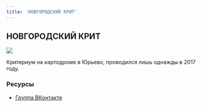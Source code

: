 ```yaml
---
title: 'НОВГОРОДСКИЙ КРИТ'
---
```


## НОВГОРОДСКИЙ КРИТ

![](https://sun9-29.userapi.com/impf/c836620/v836620183/52d3b/B_8djo__Nb0.jpg?size=1527x2160&quality=96&sign=dc80aa142c7810b425821de1a26db8b5&type=album)

Критериум на картодроме в Юрьево, проводился лишь однажды в 2017 году.

### Ресурсы

- [Группа ВКонтакте](https://vk.com/critvn)